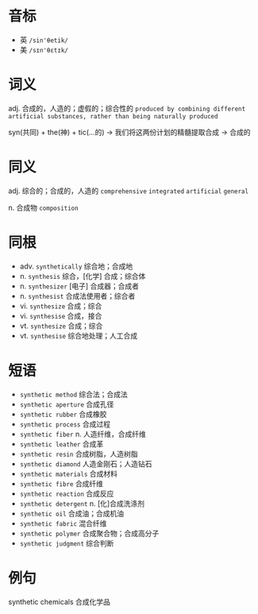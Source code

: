 # 音标

- 英 `/sin'θetik/`
- 美 `/sɪn'θɛtɪk/`

# 词义

adj. 合成的，人造的；虚假的；综合性的
`produced by combining different artificial substances, rather than being naturally produced`



syn(共同) + the(神) + tic(…的) → 我们将这两份计划的精髓提取合成 → 合成的

# 同义

adj. 综合的；合成的，人造的
`comprehensive` `integrated` `artificial` `general`

n. 合成物
`composition`

# 同根

- adv. `synthetically` 综合地；合成地
- n. `synthesis` 综合，[化学] 合成；综合体
- n. `synthesizer` [电子] 合成器；合成者
- n. `synthesist` 合成法使用者；综合者
- vi. `synthesize` 合成；综合
- vi. `synthesise` 合成，接合
- vt. `synthesize` 合成；综合
- vt. `synthesise` 综合地处理；人工合成

# 短语

- `synthetic method` 综合法；合成法
- `synthetic aperture` 合成孔径
- `synthetic rubber` 合成橡胶
- `synthetic process` 合成过程
- `synthetic fiber` n. 人造纤维，合成纤维
- `synthetic leather` 合成革
- `synthetic resin` 合成树脂，人造树脂
- `synthetic diamond` 人造金刚石；人造钻石
- `synthetic materials` 合成材料
- `synthetic fibre` 合成纤维
- `synthetic reaction` 合成反应
- `synthetic detergent` n. [化]合成洗涤剂
- `synthetic oil` 合成油；合成机油
- `synthetic fabric` 混合纤维
- `synthetic polymer` 合成聚合物；合成高分子
- `synthetic judgment` 综合判断

# 例句

synthetic chemicals
合成化学品


